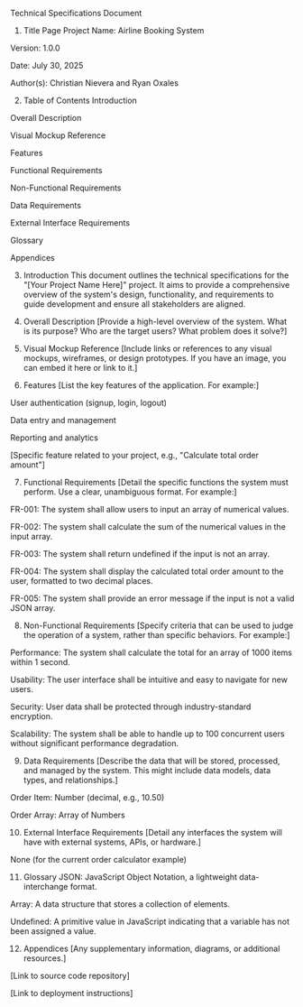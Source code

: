 Technical Specifications Document
1. Title Page
Project Name: Airline Booking System

Version: 1.0.0

Date: July 30, 2025

Author(s): Christian Nievera and Ryan Oxales

2. Table of Contents
Introduction

Overall Description

Visual Mockup Reference

Features

Functional Requirements

Non-Functional Requirements

Data Requirements

External Interface Requirements

Glossary

Appendices

3. Introduction
This document outlines the technical specifications for the "[Your Project Name Here]" project. It aims to provide a comprehensive overview of the system's design, functionality, and requirements to guide development and ensure all stakeholders are aligned.

4. Overall Description
[Provide a high-level overview of the system. What is its purpose? Who are the target users? What problem does it solve?]

5. Visual Mockup Reference
[Include links or references to any visual mockups, wireframes, or design prototypes. If you have an image, you can embed it here or link to it.]

6. Features
[List the key features of the application. For example:]

User authentication (signup, login, logout)

Data entry and management

Reporting and analytics

[Specific feature related to your project, e.g., "Calculate total order amount"]

7. Functional Requirements
[Detail the specific functions the system must perform. Use a clear, unambiguous format. For example:]

FR-001: The system shall allow users to input an array of numerical values.

FR-002: The system shall calculate the sum of the numerical values in the input array.

FR-003: The system shall return undefined if the input is not an array.

FR-004: The system shall display the calculated total order amount to the user, formatted to two decimal places.

FR-005: The system shall provide an error message if the input is not a valid JSON array.

8. Non-Functional Requirements
[Specify criteria that can be used to judge the operation of a system, rather than specific behaviors. For example:]

Performance: The system shall calculate the total for an array of 1000 items within 1 second.

Usability: The user interface shall be intuitive and easy to navigate for new users.

Security: User data shall be protected through industry-standard encryption.

Scalability: The system shall be able to handle up to 100 concurrent users without significant performance degradation.

9. Data Requirements
[Describe the data that will be stored, processed, and managed by the system. This might include data models, data types, and relationships.]

Order Item: Number (decimal, e.g., 10.50)

Order Array: Array of Numbers

10. External Interface Requirements
[Detail any interfaces the system will have with external systems, APIs, or hardware.]

None (for the current order calculator example)

11. Glossary
JSON: JavaScript Object Notation, a lightweight data-interchange format.

Array: A data structure that stores a collection of elements.

Undefined: A primitive value in JavaScript indicating that a variable has not been assigned a value.

12. Appendices
[Any supplementary information, diagrams, or additional resources.]

[Link to source code repository]

[Link to deployment instructions]